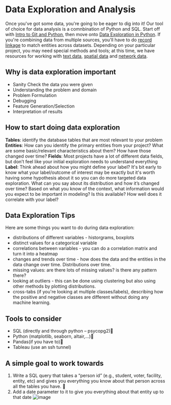 # Data Exploration and Analysis
Once you've got some data, you're going to be eager to dig into it! Our tool of choice for data analysis is a comnbination of Python and SQL. Start off
with [Intro to Git and Python](https://github.com/dssg/hitchhikers-guide/blob/master/sources/curriculum/2_data_exploration_and_analysis/intro-to-git-and-python/introduction-to-git-and-python.ipynb), then move onto [Data Exploration in Python](data-exploration-in-python/).
If you're combining data from multiple sources, you'll have to do [record linkage](record-linkage/) to match entities across datasets. Depending on your particular project, you may need special methods and tools; at this time, we have resources
for working with [text data](text-analysis/), [spatial data](gis_analysis/postgis-workshop/tutorial.html) and [network data](network-analysis/).
 
## Why is data exploration important

- Sanity Check the data you were given
- Understanding the problem and domain 
- Problem Formulation 
- Debugging 
- Feature Generation/Selection 
- Interpretation of results 

## How to start doing data exploration 
**Tables**: identify the database tables that are most relevant to your problem
**Entities**: How can you identify the primary entities from your project? What are some basic/relevant characteristics about them? How have those changed over time?
**Fields**: Most projects have a lot of different data fields, but don’t feel like your initial exploration needs to understand everything
**Label**: Think ahead about how you might define your label? It's bit early to know what your label/outcome of interest may be exactly but it's worth having some hypothesis about it so you can do more targeted data exploration. What can you say about its distribution and how it’s changed over time?
Based on what you know of the context, what information would you expect to be important in modeling? Is this available? How well does it correlate with your label?

## Data Exploration Tips
Here are some things you want to do during data exploration:

- distributions of different variables - historgrams, boxplots
- distinct values for a categorical variable
- correlations between variables - you can do a correlation matrix and turn it into a heatmap
- changes and trends over time - how does the data and the entities in the data change over time. Distributions over time.
- missing values: are there lots of missing values? is there any pattern there?
- looking at outliers - this can be done using clustering but also using other methods by plotting distributions.
- cross-tabs (if you're looking at multiple classes/labels), describing how the positive and negative classes are different without doing any machine learning.

## Tools to consider

- SQL (directly and through python – psycopg2)
- Python (matplotlib, seaborn, altair,...)
- Pandas(if you have to)
- Tableau (use an ssh tunnel)

## A simple goal to work towards

1. Write a SQL query that takes a “person id” (e.g., student, voter, facility, entity, etc) and gives you everything you know about that person across all the tables you have. 
2. Add a date parameter to it to give you everything about that entity up to that date 
![image](https://user-images.githubusercontent.com/940149/172975498-4e889908-98ac-4e9e-a04d-7803552ba309.png)

